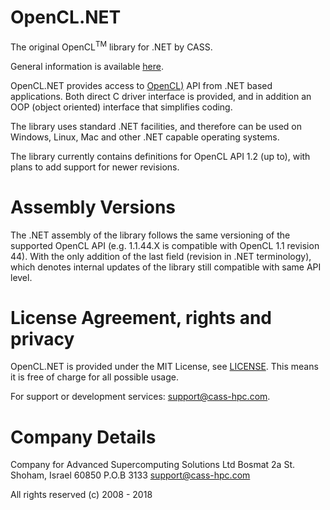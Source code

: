 # OpenCL.NET
The original OpenCL<sup>TM</sup> library for .NET by CASS.

General information is available [here](http://www.cass-hpc.com/solutions/libraries/opencl-net).

OpenCL.NET provides access to [OpenCL)](http://www.khronos.org/opencl) API from .NET based applications.
Both direct C driver interface is provided, and in addition an OOP (object 
oriented) interface that simplifies coding.

The library uses standard .NET facilities, and therefore can be used on 
Windows, Linux, Mac and other .NET capable operating systems.

The library currently contains definitions for OpenCL API 1.2 (up to), with 
plans to add support for newer revisions.

# Assembly Versions
The .NET assembly of the library follows the same versioning of the supported 
OpenCL API (e.g. 1.1.44.X is compatible with OpenCL 1.1 revision 44).
With the only addition of the last field (revision in .NET terminology), which
denotes internal updates of the library still compatible with same API level.

# License Agreement, rights and privacy
OpenCL.NET is provided under the MIT License, see [LICENSE](LICENSE).
This means it is free of charge for all possible usage.

For support or development services: support@cass-hpc.com.

# Company Details
Company for Advanced Supercomputing Solutions Ltd
Bosmat 2a St.
Shoham, Israel 60850
P.O.B 3133
support@cass-hpc.com

All rights reserved (c) 2008 - 2018